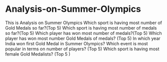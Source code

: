 # Analysis-on-Summer-Olympics
This is Analysis on Summer Olympics
Which sport is having most number of Gold Medals so far?(Top 5) 
Which sport is having most number of medals so far?(Top 5) 
Which player has won most number of medals?(Top 5) 
Which player has won most number Gold Medals of medals? (Top 5) 
In which year India won first Gold Medal in Summer Olympics?
Which event is most popular in terms on number of players? (Top 5) 
Which sport is having most female Gold Medalists? (Top 5 )
